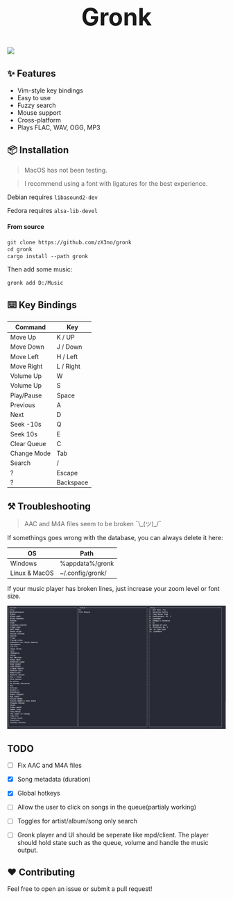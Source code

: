 <h1 align="center" style="font-size: 55px">Gronk</h1>

<div align="center" style="display:inline">
      <img src="media/gronk-2x.gif">
</div>

## ✨ Features
- Vim-style key bindings
- Easy to use
- Fuzzy search
- Mouse support
- Cross-platform
- Plays FLAC, WAV, OGG, MP3

## 📦 Installation

> MacOS has not been testing.

> I recommend using a font with ligatures for the best experience.

Debian requires `libasound2-dev`

Fedora requires `alsa-lib-devel`

#### From source

```
git clone https://github.com/zX3no/gronk
cd gronk
cargo install --path gronk
```

Then add some music:
```
gronk add D:/Music
```

## ⌨️ Key Bindings

| Command     | Key       |
|-------------|-----------|
| Move Up     | K / UP    |
| Move Down   | J / Down  |
| Move Left   | H / Left  |
| Move Right  | L / Right |
| Volume Up   | W         |
| Volume Up   | S         |
| Play/Pause  | Space     |
| Previous    | A         |
| Next        | D         |
| Seek -10s   | Q         |
| Seek 10s    | E         |
| Clear Queue | C         |
| Change Mode | Tab       |
| Search      | /         |
| ?           | Escape    |
| ?           | Backspace |


## ⚒️ Troubleshooting
> AAC and M4A files seem to be broken ¯\\\_(ツ)_/¯

If somethings goes wrong with the database, you can always delete it here:

| OS            | Path             |
|---------------|------------------|
| Windows       | %appdata%/gronk  |
| Linux & MacOS | ~/.config/gronk/ |

If your music player has broken lines, just increase your zoom level or font size.

![](media/broken.png)



## TODO
- [ ] Fix AAC and M4A files 

- [x] Song metadata (duration)

- [x] Global hotkeys

- [ ] Allow the user to click on songs in the queue(partialy working)

- [ ] Toggles for artist/album/song only search

- [ ] Gronk player and UI should be seperate like mpd/client. The player should hold state such as the queue, volume and handle the music output.

## ❤️ Contributing

Feel free to open an issue or submit a pull request!